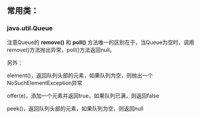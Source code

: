 ## 常用类：
### java.util.Queue

注意Queue的 **remove()** 和 **poll()** 方法唯一的区别在于，当Queue为空时，调用remove()方法抛出异常，poll()方法返回null。

另外：

element()，返回队列头部的元素，如果队列为空，则抛出一个NoSuchElementException异常

offer(e)，添加一个元素并返回true，如果队列已满，则返回false

peek()，返回队列头部的元素，如果队列为空，则返回null

